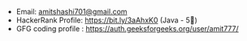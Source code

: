
- Email: amitshashi701@gmail.com
- HackerRank Profile: https://bit.ly/3aAhxK0 (Java - 5🌟)
- GFG coding profile : https://auth.geeksforgeeks.org/user/amit777/
<!---
AmitShashi/AmitShashi is a ✨ special ✨ repository because its `README.md` (this file) appears on your GitHub profile.
You can click the Preview link to take a look at your changes.
--->
